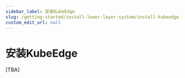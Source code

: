 ```yaml
---
sidebar_label: 安装KubeEdge
slug: /getting-started/install-lower-layer-system/install-kubeedge
custom_edit_url: null
---
```


# 安装KubeEdge

[TBA]
